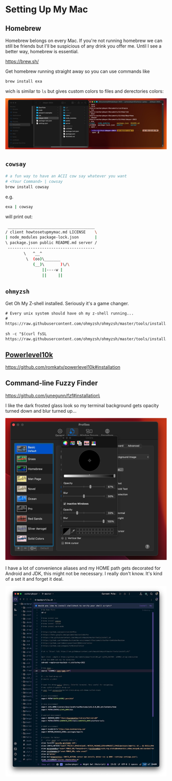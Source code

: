 # Setting Up My Mac

## Homebrew

Homebrew belongs on every Mac. If you're not running homebrew we can still be friends but I'll be suspicious of any drink you offer me. Until I see a better way, homebrew is essential.

https://brew.sh/

Get homebrew running straight away so you can use commands like 

```bash 
brew install exa
```

wich is similar to `ls` but gives custom colors to files and derectories colors:

![Screenshot 2023-11-11 at 5.13.57 PM](./public/assets/Screenshot%202023-11-11%20at%205.13.57%20PM.jpg)

## `cowsay`

```bash
# a fun way to have an ACII cow say whatever you want
# <Your Command> | cowsay
brew install cowsay 
```

e.g.

```bash
exa | cowsay
```

will print out:

```bash
 ______________________________________ 
/ client howtosetupmymac.md LICENSE    \
| node_modules package-lock.json       |
\ package.json public README.md server /
 -------------------------------------- 
        \   ^__^
         \  (oo)\_______
            (__)\       )\/\
                ||----w |
                ||     ||
```

## `ohmyzsh`

Get  Oh My Z-shell installed. Seriously it's a game changer.

```
# Every unix system should have oh my z-shell running...
# https://raw.githubusercontent.com/ohmyzsh/ohmyzsh/master/tools/install.sh

sh -c "$(curl fsSL https://raw.githubusercontent.com/ohmyzsh/ohmyzsh/master/tools/install.sh)"
```

## [Powerlevel10k](https://github.com/romkatv/powerlevel10k#powerlevel10k)

https://github.com/romkatv/powerlevel10k#installation



## Command-line Fuzzy Finder

https://github.com/junegunn/fzf#installation\



I like the dark frosted glass look so my terminal background gets opacity turned down and blur turned up...

![Screenshot 2023-11-11 at 5.14.18 PM](./public/assets/Screenshot%202023-11-11%20at%205.14.18%20PM.jpg)



I have a lot of convenience aliases and my HOME path gets decorated for Android and JDK, this might not be necessary. I really don't know. It's kind of a set it and forget it deal.

![Screenshot 2023-11-11 at 5.15.28 PM](./public/assets/Screenshot%202023-11-11%20at%205.15.28%20PM.jpg)
